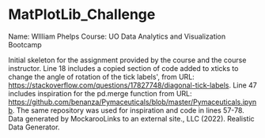# MatPlotLib_Challenge
Name: WIlliam Phelps
Course: UO Data Analytics and Visualization Bootcamp

Initial skeleton for the assignment provided by the course and the course instructor.
Line 18 includes a copied section of code added to xticks to change the angle of rotation of the tick labels', from URL: https://stackoverflow.com/questions/17827748/diagonal-tick-labels. Line 47 includes inspiration for the pd.merge function from URL: https://github.com/benanza/Pymaceuticals/blob/master/Pymaceuticals.ipynb. The same repository was used for inspiration and code in lines 57-78.
Data generated by MockarooLinks to an external site., LLC (2022). Realistic Data Generator.

